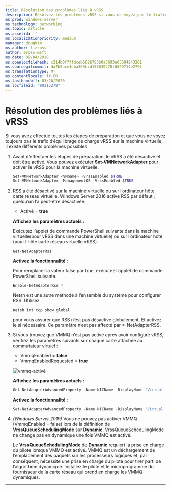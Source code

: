 ```yaml
---
title: Résolution des problèmes liés à vRSS
description: Résolvez les problèmes vRSS si vous ne voyez pas le trafic d’équilibrage de charge vRSS sur la machine virtuelle.
ms.prod: windows-server
ms.technology: networking
ms.topic: article
ms.assetid: ''
ms.localizationpriority: medium
manager: dougkim
ms.author: lizross
author: eross-msft
ms.date: 09/04/2018
ms.openlocfilehash: c214b0f7ffdceb662b783b0a3603e65604243261
ms.sourcegitcommit: da7b9bce1eba369bcd156639276f6899714e279f
ms.translationtype: MT
ms.contentlocale: fr-FR
ms.lasthandoff: 03/26/2020
ms.locfileid: "80315278"
---
```

# <a name="resolve-vrss-issues"></a>Résolution des problèmes liés à vRSS

Si vous avez effectué toutes les étapes de préparation et que vous ne voyez toujours pas le trafic d’équilibrage de charge vRSS sur la machine virtuelle, il existe différents problèmes possibles.

1. Avant d’effectuer les étapes de préparation, le vRSS a été désactivé et doit être activé. Vous pouvez exécuter **Set-VMNetworkAdapter** pour activer le vRSS pour la machine virtuelle.

   ```PowerShell
   Set-VMNetworkAdapter <VMname> -VrssEnabled $TRUE
   Set-VMNetworkAdapter -ManagementOS -VrssEnabled $TRUE
   ```

2. RSS a été désactivé sur la machine virtuelle ou sur l’ordinateur hôte carte réseau virtuelle. Windows Server 2016 active RSS par défaut ; quelqu’un l’a peut-être désactivée. 

   - Activé = **true**

   **Affichez les paramètres actuels :** 

   Exécutez l’applet de commande PowerShell suivante dans la machine virtuelle\(pour vRSS dans une machine virtuelle\) ou sur l’ordinateur hôte \(pour l’hôte carte réseau virtuelle vRSS\).

   ```PowerShell
   Get-NetAdapterRss
   ```

   **Activez la fonctionnalité :** 

   Pour remplacer la valeur false par true, exécutez l’applet de commande PowerShell suivante.

   ```PowerShell
   Enable-NetAdapterRss *
   ```
   
   Netsh est une autre méthode à l’ensemble du système pour configurer RSS. Utilisez 
   
    ```cmd
   netsh int tcp show global
   ```
   
   pour vous assurer que RSS n’est pas désactivé globalement. Et activez-le si nécessaire. Ce paramètre n’est pas affecté par *-NetAdapterRSS.

3. Si vous trouvez que VMMQ n’est pas activé après avoir configuré vRSS, vérifiez les paramètres suivants sur chaque carte attachée au commutateur virtuel :

   - VmmqEnabled = **false**
   - VmmqEnabledRequested = **true**

   ![vmmq-activé](../../media/vmmq-enabled.png)

   **Affichez les paramètres actuels :** 

   ```PowerShell
   Get-NetAdapterAdvancedProperty -Name NICName -DisplayName 'Virtual Switch RSS'
   ```

   **Activez la fonctionnalité :** 

   ```PowerShell
   Set-NetAdapterAdvancedProperty -Name NICName -DisplayName 'Virtual Switch RSS' -DisplayValue Enabled”
   ```
 
4. _(Windows Server 2019)_ Vous ne pouvez pas activer VMMQ (VmmqEnabled = false) lors de la définition de **VrssQueueSchedulingMode** sur **Dynamic**. VrssQueueSchedulingMode ne change pas en dynamique une fois VMMQ est activé.<p>Le **VrssQueueSchedulingMode** de **Dynamic** requiert la prise en charge du pilote lorsque VMMQ est activé.  VMMQ est un déchargement de l’emplacement des paquets sur les processeurs logiques et, par conséquent, nécessite une prise en charge du pilote pour tirer parti de l’algorithme dynamique.  Installez le pilote et le microprogramme du fournisseur de la carte réseau qui prend en charge les VMMQ dynamiques.



---
